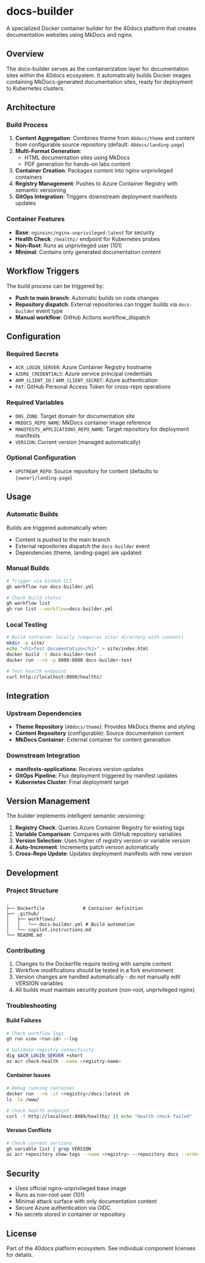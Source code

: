 # docs-builder

A specialized Docker container builder for the 40docs platform that creates documentation websites using MkDocs and nginx.

## Overview

The docs-builder serves as the containerization layer for documentation sites within the 40docs ecosystem. It automatically builds Docker images containing MkDocs-generated documentation sites, ready for deployment to Kubernetes clusters.

## Architecture

### Build Process

1. **Content Aggregation**: Combines theme from `40docs/theme` and content from configurable source repository (default: `40docs/landing-page`)
2. **Multi-Format Generation**: 
   - HTML documentation sites using MkDocs
   - PDF generation for hands-on labs content
3. **Container Creation**: Packages content into nginx-unprivileged containers
4. **Registry Management**: Pushes to Azure Container Registry with semantic versioning
5. **GitOps Integration**: Triggers downstream deployment manifests updates

### Container Features

- **Base**: `nginxinc/nginx-unprivileged:latest` for security
- **Health Check**: `/healthz/` endpoint for Kubernetes probes
- **Non-Root**: Runs as unprivileged user (101)
- **Minimal**: Contains only generated documentation content

## Workflow Triggers

The build process can be triggered by:

- **Push to main branch**: Automatic builds on code changes
- **Repository dispatch**: External repositories can trigger builds via `docs-builder` event type
- **Manual workflow**: GitHub Actions workflow_dispatch

## Configuration

### Required Secrets

- `ACR_LOGIN_SERVER`: Azure Container Registry hostname
- `AZURE_CREDENTIALS`: Azure service principal credentials  
- `ARM_CLIENT_ID` / `ARM_CLIENT_SECRET`: Azure authentication
- `PAT`: GitHub Personal Access Token for cross-repo operations

### Required Variables

- `DNS_ZONE`: Target domain for documentation site
- `MKDOCS_REPO_NAME`: MkDocs container image reference
- `MANIFESTS_APPLICATIONS_REPO_NAME`: Target repository for deployment manifests
- `VERSION`: Current version (managed automatically)

### Optional Configuration

- `UPSTREAM_REPO`: Source repository for content (defaults to `{owner}/landing-page`)

## Usage

### Automatic Builds

Builds are triggered automatically when:
- Content is pushed to the main branch
- External repositories dispatch the `docs-builder` event
- Dependencies (theme, landing-page) are updated

### Manual Builds

```bash
# Trigger via GitHub CLI
gh workflow run docs-builder.yml

# Check build status  
gh workflow list
gh run list --workflow=docs-builder.yml
```

### Local Testing

```bash
# Build container locally (requires site/ directory with content)
mkdir -p site/
echo "<h1>Test Documentation</h1>" > site/index.html  
docker build -t docs-builder-test .
docker run --rm -p 8080:8080 docs-builder-test

# Test health endpoint
curl http://localhost:8080/healthz/
```

## Integration

### Upstream Dependencies

- **Theme Repository** (`40docs/theme`): Provides MkDocs theme and styling
- **Content Repository** (configurable): Source documentation content
- **MkDocs Container**: External container for content generation

### Downstream Integration

- **manifests-applications**: Receives version updates
- **GitOps Pipeline**: Flux deployment triggered by manifest updates
- **Kubernetes Cluster**: Final deployment target

## Version Management

The builder implements intelligent semantic versioning:

1. **Registry Check**: Queries Azure Container Registry for existing tags
2. **Variable Comparison**: Compares with GitHub repository variables
3. **Version Selection**: Uses higher of registry version or variable version
4. **Auto-Increment**: Increments patch version automatically
5. **Cross-Repo Update**: Updates deployment manifests with new version

## Development

### Project Structure

```
.
├── Dockerfile              # Container definition
├── .github/
│   ├── workflows/
│   │   └── docs-builder.yml # Build automation
│   └── copilot.instructions.md
└── README.md
```

### Contributing

1. Changes to the Dockerfile require testing with sample content
2. Workflow modifications should be tested in a fork environment
3. Version changes are handled automatically - do not manually edit VERSION variables
4. All builds must maintain security posture (non-root, unprivileged nginx)

### Troubleshooting

#### Build Failures

```bash
# Check workflow logs
gh run view <run-id> --log

# Validate registry connectivity  
dig $ACR_LOGIN_SERVER +short
az acr check-health --name <registry-name>
```

#### Container Issues

```bash
# Debug running container
docker run --rm -it <registry>/docs:latest sh
ls -la /www/

# Check health endpoint
curl -f http://localhost:8080/healthz/ || echo "Health check failed"
```

#### Version Conflicts

```bash
# Check current versions
gh variable list | grep VERSION
az acr repository show-tags --name <registry> --repository docs --orderby time_desc
```

## Security

- Uses official nginx-unprivileged base image
- Runs as non-root user (101) 
- Minimal attack surface with only documentation content
- Secure Azure authentication via OIDC
- No secrets stored in container or repository

## License

Part of the 40docs platform ecosystem. See individual component licenses for details.